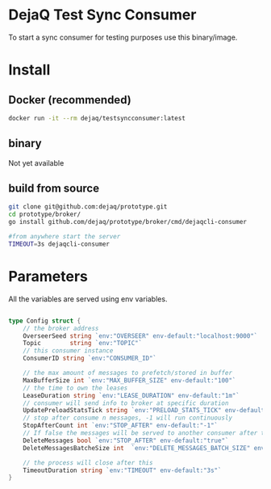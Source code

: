 # DejaQ Test Sync Consumer

To start a sync consumer for testing purposes use this binary/image.

# Install

## Docker (recommended)

```bash
docker run -it --rm dejaq/testsyncconsumer:latest
```

## binary
Not yet available 

## build from source

```bash
git clone git@github.com:dejaq/prototype.git
cd prototype/broker/
go install github.com/dejaq/prototype/broker/cmd/dejaqcli-consumer

#from anywhere start the server 
TIMEOUT=3s dejaqcli-consumer

```

# Parameters

All the variables are served using env variables.

```go

type Config struct {
	// the broker address
	OverseerSeed string `env:"OVERSEER" env-default:"localhost:9000"`
	Topic        string `env:"TOPIC"`
	// this consumer instance
	ConsumerID string `env:"CONSUMER_ID"`

	// the max amount of messages to prefetch/stored in buffer
	MaxBufferSize int `env:"MAX_BUFFER_SIZE" env-default:"100"`
	// the time to own the leases
	LeaseDuration string `env:"LEASE_DURATION" env-default:"1m"`
	// consumer will send info to broker at specific duration
	UpdatePreloadStatsTick string `env:"PRELOAD_STATS_TICK" env-default:"1s"`
	// stop after consume n messages, -1 will run continuously
	StopAfterCount int `env:"STOP_AFTER" env-default:"-1"`
	// If false the messages will be served to another consumer after this ones lease expires
	DeleteMessages bool `env:"STOP_AFTER" env-default:"true"`
	DeleteMessagesBatcheSize int  `env:"DELETE_MESSAGES_BATCH_SIZE" env-default:"100"`

	// the process will close after this
	TimeoutDuration string `env:"TIMEOUT" env-default:"3s"`
}
```